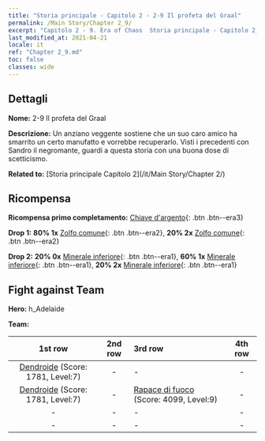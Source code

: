 ```yaml
---
title: "Storia principale - Capitolo 2 - 2-9 Il profeta del Graal"
permalink: /Main Story/Chapter 2_9/
excerpt: "Capitolo 2 - 9. Era of Chaos  Storia principale - Capitolo 2_9. 2-9 Il profeta del Graal"
last_modified_at: 2021-04-21
locale: it
ref: "Chapter 2_9.md"
toc: false
classes: wide
---
```


## Dettagli

 **Nome:** 2-9 Il profeta del Graal

 **Descrizione:** Un anziano veggente sostiene che un suo caro amico ha smarrito un certo manufatto e vorrebbe recuperarlo. Visti i precedenti con Sandro il negromante, guardi a questa storia con una buona dose di scetticismo.

 **Related to:** [Storia principale Capitolo 2](/it/Main Story/Chapter 2/)

## Ricompensa

 **Ricompensa primo completamento:** [Chiave d'argento](/it/Items/con_693/){: .btn .btn--era3}

 **Drop 1:** **80% 1x** [Zolfo comune](/it/Items/mat_9/){: .btn .btn--era2}, **20% 2x** [Zolfo comune](/it/Items/mat_9/){: .btn .btn--era2}

 **Drop 2:** **20% 0x** [Minerale inferiore](/it/Items/mat_1/){: .btn .btn--era1}, **60% 1x** [Minerale inferiore](/it/Items/mat_1/){: .btn .btn--era1}, **20% 2x** [Minerale inferiore](/it/Items/mat_1/){: .btn .btn--era1}


## Fight against Team
 **Hero:** h_Adelaide

 **Team:**


  | 1st row | 2nd row | 3rd row | 4th row |
  |:----:|:----:|:----|:----:|
  | [Dendroide](/it/units/Treant/) (Score: 1781, Level:7)  | - | - | - |
  | [Dendroide](/it/units/Treant/) (Score: 1781, Level:7)  | - | [Rapace di fuoco](/it/units/Firebird/) (Score: 4099, Level:9)  | - |
  | - | - | - | - |
  | - | - | - | - |


